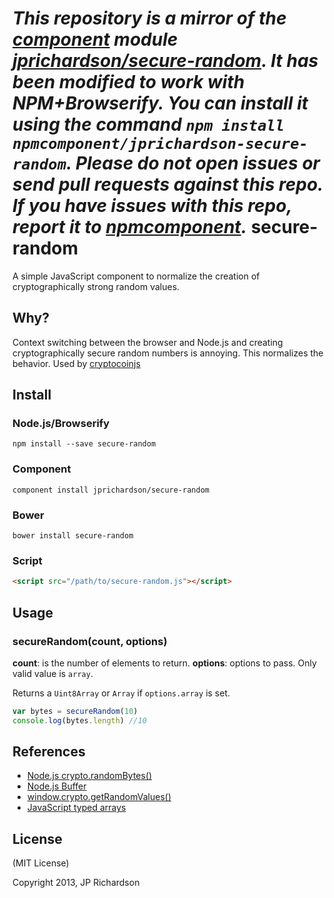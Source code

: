 *This repository is a mirror of the [component](http://component.io) module [jprichardson/secure-random](http://github.com/jprichardson/secure-random). It has been modified to work with NPM+Browserify. You can install it using the command `npm install npmcomponent/jprichardson-secure-random`. Please do not open issues or send pull requests against this repo. If you have issues with this repo, report it to [npmcomponent](https://github.com/airportyh/npmcomponent).*
secure-random
==============

A simple JavaScript component to normalize the creation of cryptographically strong random values.


Why?
----

Context switching between the browser and Node.js and creating cryptographically secure random numbers is annoying. This normalizes the behavior. Used by [cryptocoinjs](https://github.com/cryptocoinjs)



Install
-------

### Node.js/Browserify

    npm install --save secure-random


### Component

    component install jprichardson/secure-random


### Bower

    bower install secure-random


### Script

```html
<script src="/path/to/secure-random.js"></script>
```


Usage
-----

### secureRandom(count, options)

**count**: is the number of elements to return. 
**options**: options to pass. Only valid value is `array`.

Returns a `Uint8Array` or `Array` if `options.array` is set.

```js
var bytes = secureRandom(10)
console.log(bytes.length) //10
```



References
----------
* [Node.js crypto.randomBytes()](http://nodejs.org/api/crypto.html#crypto_crypto_randombytes_size_callback)
* [Node.js Buffer](http://nodejs.org/api/buffer.html)
* [window.crypto.getRandomValues()](https://developer.mozilla.org/en-US/docs/Web/API/window.crypto.getRandomValues)
* [JavaScript typed arrays](https://developer.mozilla.org/en-US/docs/Web/JavaScript/Typed_arrays)

License
-------

(MIT License)

Copyright 2013, JP Richardson


